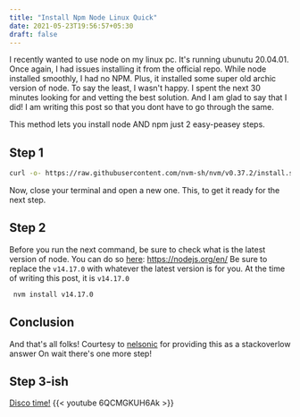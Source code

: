 ```yaml
---
title: "Install Npm Node Linux Quick"
date: 2021-05-23T19:56:57+05:30
draft: false
---
```


I recently wanted to use node on my linux pc. It's running ubunutu 20.04.01.
Once again, I had issues installing it from the official repo. While node installed smoothly, I had no NPM. Plus, it installed some super old archic version of node.
To say the least, I wasn't happy.
I spent the next 30 minutes looking for and vetting the best solution. And I am glad to say that I did!
I am writing this post so that you dont have to go through the same.

This method lets you install node AND npm just 2 easy-peasey steps.

## Step 1
```bash
curl -o- https://raw.githubusercontent.com/nvm-sh/nvm/v0.37.2/install.sh | bash
```
Now, close your terminal and open a new one. This, to get it ready for the next step.


## Step 2
Before you run the next command, be sure to check what is the latest version of node.
You can do so [here](https://nodejs.org/en/): https://nodejs.org/en/
Be sure to replace the `v14.17.0` with whatever the latest version is for you.
At the time of writing this post, it is `v14.17.0`

```bash
 nvm install v14.17.0
 ```

## Conclusion
And that's all folks!
Courtesy to [nelsonic](https://stackoverflow.com/questions/10075990/upgrading-node-js-to-latest-version) for providing this as a stackoverlow answer
On wait there's one more step!



## Step 3-ish
[Disco time!](https://www.youtube.com/watch?v=6QCMGKUH6Ak)
{{< youtube 6QCMGKUH6Ak >}}

